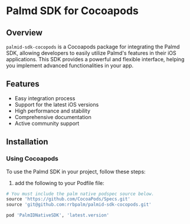 # Palmd SDK for Cocoapods

## Overview

`palmid-sdk-cocopods` is a Cocoapods package for integrating the Palmd SDK, allowing developers to easily utilize Palmd's features in their iOS applications. This SDK provides a powerful and flexible interface, helping you implement advanced functionalities in your app.

## Features

- Easy integration process
- Support for the latest iOS versions
- High performance and stability
- Comprehensive documentation
- Active community support

## Installation

### Using Cocoapods

To use the Palmd SDK in your project, follow these steps:

1. add the following to your Podfile file:

```ruby
# You must include the palm native podspec source below.
source 'https://github.com/CocoaPods/Specs.git'
source 'git@github.com:rrbpalm/palmid-sdk-cocopods.git'

pod 'PalmIDNativeSDK', 'latest.version'
```
